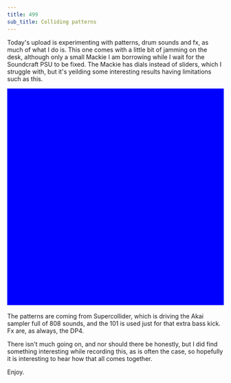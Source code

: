 ```yaml
---
title: 499
sub_title: Colliding patterns
---
```


Today's upload is experimenting with patterns, drum sounds and fx, as much of what I do is. This one comes with a little bit of jamming on the desk, although only a small Mackie I am borrowing while I wait for the Soundcraft PSU to be fixed. The Mackie has dials instead of sliders, which I struggle with, but it's yeilding some interesting results having limitations such as this.

![Image](/assets/img/snd00.png)

The patterns are coming from Supercollider, which is driving the Akai sampler full of 808 sounds, and the 101 is used just for that extra bass kick. Fx are, as always, the DP4.

There isn't much going on, and nor should there be honestly, but I did find something interesting while recording this, as is often the case, so hopefully it is interesting to hear how that all comes together.

Enjoy.